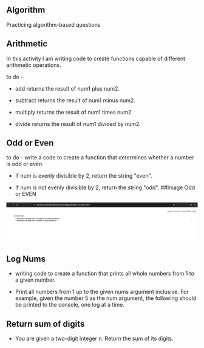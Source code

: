 ## Algorithm
Practicing algorithm-based questions 
## Arithmetic

In this activity I am writing code to create functions capable of different arithmetic operations.

to do -
- add returns the result of num1 plus num2.


- subtract returns the result of num1 minus num2.


- multiply returns the result of num1 times num2.


- divide returns the result of num1 divided by num2.

## Odd or Even

to do -
write a  code to create a function that determines whether a number is odd or even.

- If num is evenly divisible by 2, return the string "even".


- If num is not evenly divisible by 2, return the string "odd".
##Image Odd or EVEN

![alt text](https://github.com/AryaKris/Algorithm/blob/main/Odd%20or%20Even/test/Screen%20Shot%202021-11-28%20at%2023.32.20.png)

## Log Nums

- writing code to create a function that prints all whole numbers from 1 to a given number.

- Print all numbers from 1 up to the given nums argument inclusive. For example, given the number 5 as the num argument, the following should be printed to the console, one log at a time.

## Return sum of digits

- You are given a two-digit integer n. Return the sum of its digits. 





